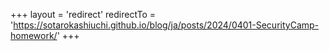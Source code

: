 +++
layout = 'redirect'
redirectTo = 'https://sotarokashiuchi.github.io/blog/ja/posts/2024/0401-SecurityCamp-homework/'
+++
